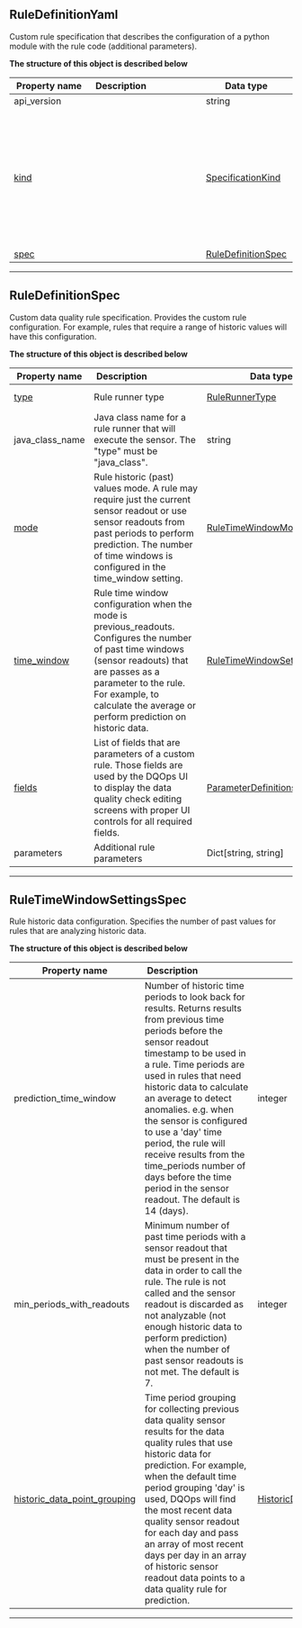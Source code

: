 
## RuleDefinitionYaml  
Custom rule specification that describes the configuration of a python module with the rule code (additional parameters).  
  








**The structure of this object is described below**  
  
|&nbsp;Property&nbsp;name&nbsp;|&nbsp;Description&nbsp;&nbsp;&nbsp;&nbsp;&nbsp;&nbsp;&nbsp;&nbsp;&nbsp;&nbsp;&nbsp;&nbsp;&nbsp;&nbsp;&nbsp;&nbsp;&nbsp;&nbsp;&nbsp;&nbsp;&nbsp;|&nbsp;Data&nbsp;type&nbsp;|&nbsp;Enum&nbsp;values&nbsp;|&nbsp;Default&nbsp;value&nbsp;|&nbsp;Sample&nbsp;values&nbsp;|
|---------------|---------------------------------|-----------|-------------|---------------|---------------|
|api_version||string| | | |
|[kind](#specificationkind)||[SpecificationKind](#specificationkind)|table<br/>default_schedules<br/>dashboards<br/>source<br/>sensor<br/>check<br/>default_checks<br/>rule<br/>file_index<br/>settings<br/>default_notifications<br/>provider_sensor<br/>| | |
|[spec](#ruledefinitionspec)||[RuleDefinitionSpec](#ruledefinitionspec)| | | |









___  

## RuleDefinitionSpec  
Custom data quality rule specification. Provides the custom rule configuration. For example, rules that require a range of historic values will have this configuration.  
  








**The structure of this object is described below**  
  
|&nbsp;Property&nbsp;name&nbsp;|&nbsp;Description&nbsp;&nbsp;&nbsp;&nbsp;&nbsp;&nbsp;&nbsp;&nbsp;&nbsp;&nbsp;&nbsp;&nbsp;&nbsp;&nbsp;&nbsp;&nbsp;&nbsp;&nbsp;&nbsp;&nbsp;&nbsp;|&nbsp;Data&nbsp;type&nbsp;|&nbsp;Enum&nbsp;values&nbsp;|&nbsp;Default&nbsp;value&nbsp;|&nbsp;Sample&nbsp;values&nbsp;|
|---------------|---------------------------------|-----------|-------------|---------------|---------------|
|[type](#rulerunnertype)|Rule runner type|[RuleRunnerType](#rulerunnertype)|python<br/>java_class<br/>| | |
|java_class_name|Java class name for a rule runner that will execute the sensor. The &quot;type&quot; must be &quot;java_class&quot;.|string| | | |
|[mode](#ruletimewindowmode)|Rule historic (past) values mode. A rule may require just the current sensor readout or use sensor readouts from past periods to perform prediction. The number of time windows is configured in the time_window setting.|[RuleTimeWindowMode](#ruletimewindowmode)|previous_readouts<br/>current_value<br/>| | |
|[time_window](#ruletimewindowsettingsspec)|Rule time window configuration when the mode is previous_readouts. Configures the number of past time windows (sensor readouts) that are passes as a parameter to the rule. For example, to calculate the average or perform prediction on historic data.|[RuleTimeWindowSettingsSpec](#ruletimewindowsettingsspec)| | | |
|[fields](\docs\reference\yaml\sensordefinitionyaml\#parameterdefinitionslistspec)|List of fields that are parameters of a custom rule. Those fields are used by the DQOps UI to display the data quality check editing screens with proper UI controls for all required fields.|[ParameterDefinitionsListSpec](\docs\reference\yaml\sensordefinitionyaml\#parameterdefinitionslistspec)| | | |
|parameters|Additional rule parameters|Dict[string, string]| | | |









___  

## RuleTimeWindowSettingsSpec  
Rule historic data configuration. Specifies the number of past values for rules that are analyzing historic data.  
  








**The structure of this object is described below**  
  
|&nbsp;Property&nbsp;name&nbsp;|&nbsp;Description&nbsp;&nbsp;&nbsp;&nbsp;&nbsp;&nbsp;&nbsp;&nbsp;&nbsp;&nbsp;&nbsp;&nbsp;&nbsp;&nbsp;&nbsp;&nbsp;&nbsp;&nbsp;&nbsp;&nbsp;&nbsp;|&nbsp;Data&nbsp;type&nbsp;|&nbsp;Enum&nbsp;values&nbsp;|&nbsp;Default&nbsp;value&nbsp;|&nbsp;Sample&nbsp;values&nbsp;|
|---------------|---------------------------------|-----------|-------------|---------------|---------------|
|prediction_time_window|Number of historic time periods to look back for results. Returns results from previous time periods before the sensor readout timestamp to be used in a rule. Time periods are used in rules that need historic data to calculate an average to detect anomalies. e.g. when the sensor is configured to use a &#x27;day&#x27; time period, the rule will receive results from the time_periods number of days before the time period in the sensor readout. The default is 14 (days).|integer| | | |
|min_periods_with_readouts|Minimum number of past time periods with a sensor readout that must be present in the data in order to call the rule. The rule is not called and the sensor readout is discarded as not analyzable (not enough historic data to perform prediction) when the number of past sensor readouts is not met. The default is 7.|integer| | | |
|[historic_data_point_grouping](#historicdatapointsgrouping)|Time period grouping for collecting previous data quality sensor results for the data quality rules that use historic data for prediction. For example, when the default time period grouping &#x27;day&#x27; is used, DQOps will find the most recent data quality sensor readout for each day and pass an array of most recent days per day in an array of historic sensor readout data points to a data quality rule for prediction.|[HistoricDataPointsGrouping](#historicdatapointsgrouping)|week<br/>month<br/>hour<br/>year<br/>last_n_readouts<br/>day<br/>quarter<br/>| | |









___  

